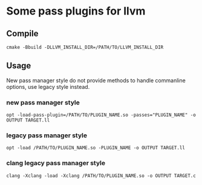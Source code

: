 # Some pass plugins for llvm

## Compile
`cmake -Bbuild -DLLVM_INSTALL_DIR=/PATH/TO/LLVM_INSTALL_DIR`

## Usage

New pass manager style do not provide methods to handle commanline options, use legacy style instead.

### new pass manager style
`opt -load-pass-plugin=/PATH/TO/PLUGIN_NAME.so -passes="PLUGIN_NAME" -o OUTPUT TARGET.ll`

### legacy pass manager style
`opt -load /PATH/TO/PLUGIN_NAME.so -PLUGIN_NAME -o OUTPUT TARGET.ll`

### clang legacy pass manager style
`clang -Xclang -load -Xclang /PATH/TO/PLUGIN_NAME.so -o OUTPUT TARGET.c`